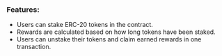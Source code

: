 ### Features:
- Users can stake ERC-20 tokens in the contract.
- Rewards are calculated based on how long tokens have been staked.
- Users can unstake their tokens and claim earned rewards in one transaction.
